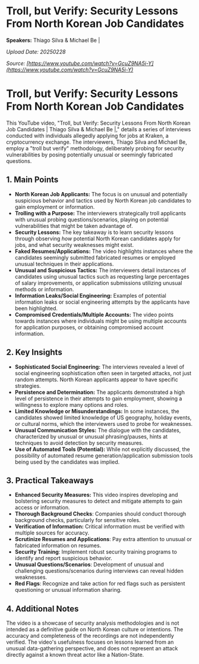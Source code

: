 # Troll, but Verify: Security Lessons From North Korean Job Candidates

**Speakers:** Thiago Silva & Michael Be |


*Upload Date: 20250228*

*Source: [https://www.youtube.com/watch?v=GcuZ9NA5i-Y](https://www.youtube.com/watch?v=GcuZ9NA5i-Y)*

# Troll, but Verify: Security Lessons From North Korean Job Candidates

This YouTube video, "Troll, but Verify: Security Lessons From North Korean Job Candidates | Thiago Silva & Michael Be |," details a series of interviews conducted with individuals allegedly applying for jobs at Kraken, a cryptocurrency exchange. The interviewers, Thiago Silva and Michael Be, employ a "troll but verify" methodology, deliberately probing for security vulnerabilities by posing potentially unusual or seemingly fabricated questions.

## 1. Main Points

* **North Korean Job Applicants:** The focus is on unusual and potentially suspicious behavior and tactics used by North Korean job candidates to gain employment or information.
* **Trolling with a Purpose:** The interviewers strategically troll applicants with unusual probing questions/scenarios, playing on potential vulnerabilities that might be taken advantage of.
* **Security Lessons:** The key takeaway is to learn security lessons through observing *how* potential North Korean candidates apply for jobs, and what security weaknesses might exist.
* **Faked Resumes/Applications:** The video highlights instances where the candidates seemingly submitted fabricated resumes or employed unusual techniques in their applications.
* **Unusual and Suspicious Tactics:** The interviewers detail instances of candidates using unusual tactics such as requesting large percentages of salary improvements, or application submissions utilizing unusual methods or information. 
* **Information Leaks/Social Engineering:** Examples of potential information leaks or social engineering attempts by the applicants have been highlighted.
* **Compromised Credentials/Multiple Accounts:** The video points towards instances where individuals might be using multiple accounts for application purposes, or obtaining compromised account information.

## 2. Key Insights

* **Sophisticated Social Engineering:** The interviews revealed a level of social engineering sophistication often seen in targeted attacks, not just random attempts. North Korean applicants appear to have specific strategies.
* **Persistence and Determination:**  The applicants demonstrated a high level of persistence in their attempts to gain employment, showing a willingness to explore many options and roles.
* **Limited Knowledge or Misunderstandings:** In some instances, the candidates showed limited knowledge of US geography, holiday events, or cultural norms, which the interviewers used to probe for weaknesses.
* **Unusual Communication Styles:** The dialogue with the candidates, characterized by unusual or unusual phrasing/pauses, hints at techniques to avoid detection by security measures.
* **Use of Automated Tools (Potential):** While not explicitly discussed, the possibility of automated resume generation/application submission tools being used by the candidates was implied.


## 3. Practical Takeaways

* **Enhanced Security Measures:**  This video inspires developing and bolstering security measures to detect and mitigate attempts to gain access or information.
* **Thorough Background Checks**: Companies should conduct thorough background checks, particularly for sensitive roles.
* **Verification of Information:** Critical information must be verified with multiple sources for accuracy.
* **Scrutinize Resumes and Applications**: Pay extra attention to unusual or fabricated information on resumes.
* **Security Training**: Implement robust security training programs to identify and report suspicious behavior.
* **Unusual Questions/Scenarios**: Development of unusual and challenging questions/scenarios during interviews can reveal hidden weaknesses.
* **Red Flags**: Recognize and take action for red flags such as persistent questioning or unusual information sharing.


## 4. Additional Notes

The video is a showcase of security analysis methodologies and is not intended as a definitive guide on North Korean culture or intentions. The accuracy and completeness of the recordings are not independently verified. The video's usefulness focuses on lessons learned from an unusual data-gathering perspective, and does not represent an attack directly against a known threat actor like a Nation-State.